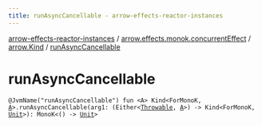 ```yaml
---
title: runAsyncCancellable - arrow-effects-reactor-instances
---
```


[arrow-effects-reactor-instances](../../index.html) / [arrow.effects.monok.concurrentEffect](../index.html) / [arrow.Kind](index.html) / [runAsyncCancellable](./run-async-cancellable.html)

# runAsyncCancellable

`@JvmName("runAsyncCancellable") fun <A> Kind<ForMonoK, `[`A`](run-async-cancellable.html#A)`>.runAsyncCancellable(arg1: (Either<`[`Throwable`](https://kotlinlang.org/api/latest/jvm/stdlib/kotlin/-throwable/index.html)`, `[`A`](run-async-cancellable.html#A)`>) -> Kind<ForMonoK, `[`Unit`](https://kotlinlang.org/api/latest/jvm/stdlib/kotlin/-unit/index.html)`>): MonoK<() -> `[`Unit`](https://kotlinlang.org/api/latest/jvm/stdlib/kotlin/-unit/index.html)`>`
